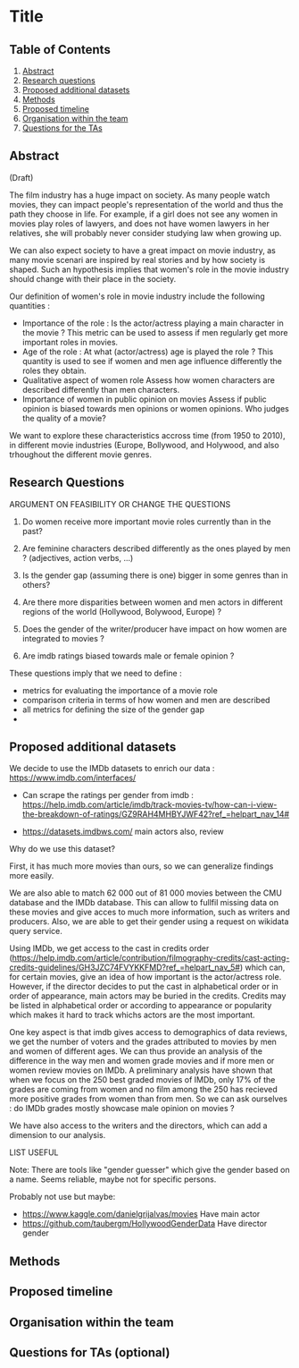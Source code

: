 # Title

## Table of Contents
1. [Abstract](#Abstract)
2. [Research questions](#Research_questions)
3. [Proposed additional datasets](#Proposed_additional_datasets)
4. [Methods](#Methods)
5. [Proposed timeline](#Proposed_timeline)
6. [Organisation within the team](#Organisation)
7. [Questions for the TAs](#Questions)

## Abstract <a name="Abstract"></a>

(Draft)

The film industry has a huge impact on society. As many people watch movies, they can impact people's representation of the world and thus the path they choose in life. For example, if a girl does not see any women in movies play roles of lawyers, and does not have women lawyers in her relatives, she will probably never consider studying law when growing up.

We can also expect society to have a great impact on movie industry, as many movie scenari are inspired by real stories and by how society is shaped. Such an hypothesis implies that women's role in the movie industry should change with their place in the society. 

Our definition of women's role in movie industry include the following quantities :

- Importance of the role : Is the actor/actress playing a main character in the movie ? 
  This metric can be used to assess if men regularly get more important roles in movies.
- Age of the role : At what (actor/actress) age is played the role ? 
  This quantity is used to see if women and men age influence differently the roles they obtain.
- Qualitative aspect of women role 
  Assess how women characters are described differently than men characters.
- Importance of women in public opinion on movies
  Assess if public opinion is biased towards men opinions or women opinions. Who judges the quality of a movie?

We want to explore these characteristics accross time (from 1950 to 2010), in different movie industries (Europe, Bollywood, and Holywood, and also trhoughout the different movie genres.


## Research Questions <a name="Research_questions"></a>

ARGUMENT ON FEASIBILITY OR CHANGE THE QUESTIONS

1) Do women receive more important movie roles currently than in the past?

2) Are feminine characters described differently as the ones played by men ? (adjectives, action verbs, ...)

3) Is the gender gap (assuming there is one) bigger in some genres than in others?

4) Are there more disparities between women and men actors in different regions of the world (Hollywood, Bolywood, Europe) ?

5) Does the gender of the writer/producer have impact on how women are integrated to movies ?

5) Are imdb ratings biased towards male or female opinion ?

These questions imply that we need to define :
- metrics for evaluating the importance of a movie role
- comparison criteria in terms of how women and men are described
- all metrics for defining the size of the gender gap
-



## Proposed additional datasets <a name="Proposed_additional_datasets_and_files"></a>

We decide to use the IMDb datasets to enrich our data : https://www.imdb.com/interfaces/

- Can scrape the ratings per gender from imdb : https://help.imdb.com/article/imdb/track-movies-tv/how-can-i-view-the-breakdown-of-ratings/GZ9RAH4MHBYJWF42?ref_=helpart_nav_14#

- https://datasets.imdbws.com/ main actors also, review

Why do we use this dataset? 

First, it has much more movies than ours, so we can generalize findings more easily.

We are also able to match 62 000 out of 81 000 movies between the CMU database and the IMDb database. This can allow to fullfil missing data on these movies and give acces to much more information, such as writers and producers. Also, we are able to get their gender using a request on wikidata query service.

Using IMDb, we get access to the cast in credits order (https://help.imdb.com/article/contribution/filmography-credits/cast-acting-credits-guidelines/GH3JZC74FVYKKFMD?ref_=helpart_nav_5#) which can, for certain movies, give an idea of how important is the actor/actress role. However, if the director decides to put the cast in alphabetical order or in order of appearance, main actors may be buried in the credits. Credits may be listed in alphabetical order or according to appearance or popularity which makes it hard to track whichs actors are the most important.

One key aspect is that imdb gives access to demographics of data reviews, we get the number of voters and the grades attributed to movies by men and women of different ages. We can thus provide an analysis of the difference in the way men and women grade movies and if more men or women review movies on IMDb. A preliminary analysis have shown that when we focus on the 250 best graded movies of IMDb, only 17% of the grades are coming from women and no film among the 250 has recieved more positive grades from women than from men. So we can ask ourselves : do IMDb grades mostly showcase male opinion on movies ? 

We have also access to the writers and the directors, which can add a dimension to our analysis. 



LIST USEFUL

Note: There are tools like "gender guesser" which give the gender based on a name. Seems reliable, maybe not for specific persons. 

Probably not use but maybe:

- https://www.kaggle.com/danielgrijalvas/movies Have main actor
- https://github.com/taubergm/HollywoodGenderData Have director gender

## Methods <a name="Methods"></a>

## Proposed timeline <a name="Proposed_timeline"></a>

## Organisation within the team <a name="Organisation"></a>

## Questions for TAs (optional) <a name="Questions"></a>

